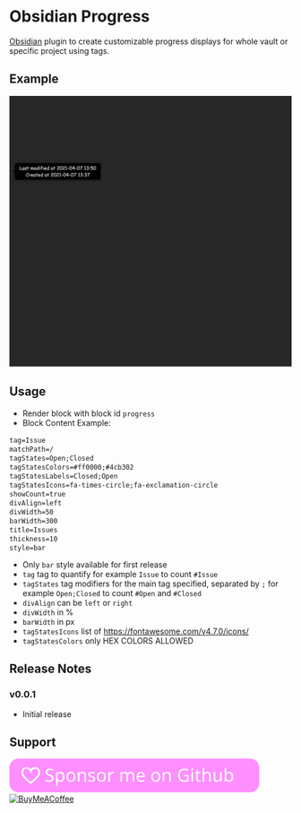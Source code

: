 # Obsidian Progress

[Obsidian](https://obsidian.md/) plugin to create customizable progress displays for whole vault or specific project using tags.

## Example
![](https://raw.githubusercontent.com/Darakah/obsidian-progress/main/images/Example_1.gif)

## Usage
- Render block with block id `progress`
- Block Content Example:

```
tag=Issue
matchPath=/
tagStates=Open;Closed
tagStatesColors=#ff0000;#4cb302
tagStatesLabels=Closed;Open
tagStatesIcons=fa-times-circle;fa-exclamation-circle
showCount=true
divAlign=left
divWidth=50
barWidth=300
title=Issues
thickness=10
style=bar
```

- Only `bar` style available for first release
- `tag` tag to quantify for example `Issue` to count `#Issue`
- `tagStates` tag modifiers for the main tag specified, separated by `;` for example `Open;Closed` to count `#Open` and `#Closed`
- `divAlign` can be `left` or `right`
- `divWidth` in % 
- `barWidth` in px
- `tagStatesIcons` list of https://fontawesome.com/v4.7.0/icons/
- `tagStatesColors` only HEX COLORS ALLOWED

## Release Notes

### v0.0.1
- Initial release


## Support

[![Github Sponsorship](https://raw.githubusercontent.com/Darakah/Darakah/e0fe245eaef23cb4a5f19fe9a09a9df0c0cdc8e1/icons/github_sponsor_btn.svg)](https://github.com/sponsors/Darakah) [<img src="https://cdn.buymeacoffee.com/buttons/v2/default-yellow.png" alt="BuyMeACoffee" width="100">](https://www.buymeacoffee.com/darakah)
